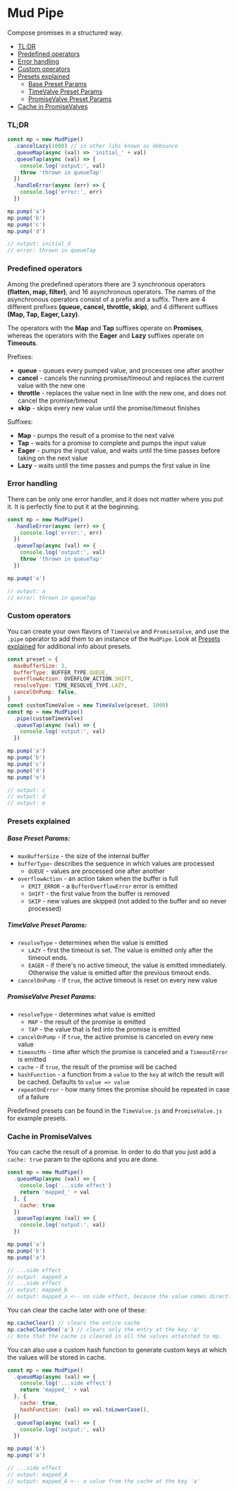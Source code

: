 # Mud Pipe
Compose promises in a structured way.

- [TL;DR](#tldr)
- [Predefined operators](#predefined-operators)
- [Error handling](#error-handling)
- [Custom operators](#custom-operators)
- [Presets explained](#presets-explained)
  - [Base Preset Params](#base-preset-params)
  - [TimeValve Preset Params](#timevalve-preset-params)
  - [PromiseValve Preset Params](#promisevalve-preset-params)
- [Cache in PromiseValves](#cache-in-promisevalves)

### TL;DR

```javascript
const mp = new MudPipe()
  .cancelLazy(1000) // in other libs known as debounce
  .queueMap(async (val) => 'initial_' + val)
  .queueTap(async (val) => {
    console.log('output:', val)
    throw 'thrown in queueTap'
  })
  .handleError(async (err) => {
    console.log('error:', err)
  })

mp.pump('a')
mp.pump('b')
mp.pump('c')
mp.pump('d')

// output: initial_d
// error: thrown in queueTap
```
### Predefined operators

Among the predefined operators there are 3 synchronous operators **(flatten, map, filter)**, and 16 asynchronous operators. The names of the asynchronous operators consist of a prefix and a suffix. There are 4 different prefixes **(queue, cancel, throttle, skip)**, and 4 different suffixes **(Map, Tap, Eager, Lazy)**.

The operators with the **Map** and **Tap** suffixes operate on **Promises**, whereas the operators with the **Eager** and **Lazy** suffixes operate on **Timeouts**.

Prefixes:
- **queue** - queues every pumped value, and processes one after another
- **cancel** - cancels the running promise/timeout and replaces the current value with the new one
- **throttle** - replaces the value next in line with the new one, and does not cancel the promise/timeout
- **skip** - skips every new value until the promise/timeout finishes

Suffixes:
- **Map** - pumps the result of a promise to the next valve
- **Tap** - waits for a promise to complete and pumps the input value
- **Eager** - pumps the input value, and waits until the time passes before taking on the next value
- **Lazy** - waits until the time passes and pumps the first value in line

### Error handling
There can be only one error handler, and it does not matter where you put it. It is perfectly fine to put it at the beginning.

```javascript
const mp = new MudPipe()
  .handleError(async (err) => {
    console.log('error:', err)
  })
  .queueTap(async (val) => {
    console.log('output:', val)
    throw 'thrown in queueTap'
  })

mp.pump('a')

// output: a
// error: thrown in queueTap
```

### Custom operators
You can create your own flavors of `TimeValve` and `PromiseValve`, and use the `.pipe` operator to add them to an instance of the `MudPipe`. Look at [Presets explained](#presets-explained) for additional info about presets.

```javascript
const preset = {
  maxBufferSize: 3,
  bufferType: BUFFER_TYPE.QUEUE,
  overflowAction: OVERFLOW_ACTION.SHIFT,
  resolveType: TIME_RESOLVE_TYPE.LAZY,
  cancelOnPump: false,
}
const customTimeValve = new TimeValve(preset, 1000)
const mp = new MudPipe()
  .pipe(customTimeValve)
  .queueTap(async (val) => {
    console.log('output:', val)
  })

mp.pump('a')
mp.pump('b')
mp.pump('c')
mp.pump('d')
mp.pump('e')

// output: c
// output: d
// output: e
```

### Presets explained
##### Base Preset Params:
- `maxBufferSize` - the size of the internal buffer
- `bufferType`- describes the sequence in which values are processed
  - `QUEUE` - values are processed one after another
- `overflowAction` - an action taken when the buffer is full
  - `EMIT_ERROR` - a `BufferOverflowError` error is emitted
  - `SHIFT` - the first value from the buffer is removed
  - `SKIP` - new values are skipped (not added to the buffer and so never processed)

##### TimeValve Preset Params:
- `resolveType` - determines when the value is emitted
  - `LAZY` - first the timeout is set. The value is emitted only after the timeout ends.
  - `EAGER` - if there's no active timeout, the value is emitted immediately. Otherwise the value is emitted after the previous timeout ends.
- `cancelOnPump` - if `true`, the active timeout is reset on every new value

##### PromiseValve Preset Params:
- `resolveType` - determines what value is emitted
  - `MAP` - the result of the promise is emitted
  - `TAP` - the value that is fed into the promise is emitted
- `cancelOnPump` - if `true`, the active promise is canceled on every new value
- `timeoutMs` - time after which the promise is canceled and a `TimeoutError` is emitted
- `cache` - if `true`, the result of the promise will be cached
- `hashFunction` - a function from a `value` to the `key` at witch the result will be cached. Defaults to `value => value`
- `repeatOnError` - how many times the promise should be repeated in case of a failure

Predefined presets can be found in the `TimeValve.js` and `PromiseValve.js` for example presets.

### Cache in PromiseValves
You can cache the result of a promise. In order to do that you just add a `cache: true` param to the options and you are done.
```javascript
const mp = new MudPipe()
  .queueMap(async (val) => {
    console.log('...side effect')
    return 'mapped_' + val
  }, {
    cache: true
  })
  .queueTap(async (val) => {
    console.log('output:', val)
  })

mp.pump('a')
mp.pump('b')
mp.pump('a')

// ...side effect
// output: mapped_a
// ...side effect
// output: mapped_b
// output: mapped_a <-- no side effect, because the value comes directly from the cache
```
You can clear the cache later with one of these:
```javascript
mp.cacheClear() // clears the entire cache
mp.cacheClearOne('a') // clears only the entry at the key 'a'
// Note that the cache is cleared in all the valves attatched to mp.
```
You can also use a custom hash function to generate custom keys at which the values will be stored in cache.
```javascript
const mp = new MudPipe()
  .queueMap(async (val) => {
    console.log('...side effect')
    return 'mapped_' + val
  }, {
    cache: true,
    hashFunction: (val) => val.toLowerCase(),
  })
  .queueTap(async (val) => {
    console.log('output:', val)
  })

mp.pump('A')
mp.pump('a')

// ...side effect
// output: mapped_A
// output: mapped_A <-- a value from the cache at the key 'a'
```
